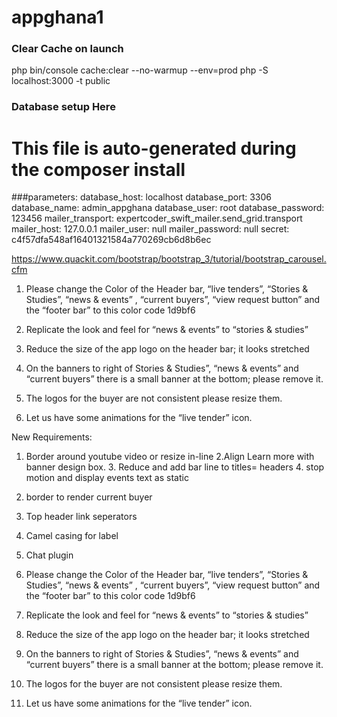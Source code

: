 # appghana1

### Clear Cache on launch

php bin/console cache:clear --no-warmup --env=prod
php -S localhost:3000 -t public

### Database setup Here
# This file is auto-generated during the composer install
###parameters:
    database_host: localhost
    database_port: 3306
    database_name: admin_appghana
    database_user: root
    database_password: 123456
    mailer_transport: expertcoder_swift_mailer.send_grid.transport
    mailer_host: 127.0.0.1
    mailer_user: null
    mailer_password: null
    secret: c4f57dfa548af16401321584a770269cb6d8b6ec


https://www.quackit.com/bootstrap/bootstrap_3/tutorial/bootstrap_carousel.cfm


1.	Please change the Color of the  Header bar, “live tenders”, “Stories & Studies”, “news & events” ,  “current buyers”, “view request button” and the “footer bar” to this color code 1d9bf6

2.	Replicate the look and feel for “news & events” to “stories & studies”

3.	Reduce the size of the app logo on the header bar; it looks stretched

4.	On the banners to right of Stories & Studies”, “news & events” and “current buyers” there is a small banner at the bottom; please remove it.

5.	The logos for the buyer are not consistent please resize them.

6.	Let us have some animations for the “live tender” icon.


New Requirements:
1. Border around youtube video or resize in-line
2.Align Learn more with banner design box.
   3. Reduce and add bar line to titles= headers
    4. stop motion and display events text as static
    
2. border to render current buyer
3. Top header link seperators
4. Camel casing for label
5. Chat plugin



7. Please change the Color of the  Header bar, “live tenders”, “Stories & Studies”, “news & events” ,  “current buyers”, “view request button” and the “footer bar” to this color code 1d9bf6

8. Replicate the look and feel for “news & events” to “stories & studies”

9. Reduce the size of the app logo on the header bar; it looks stretched

10. On the banners to right of Stories & Studies”, “news & events” and “current buyers” there is a small banner at the bottom; please remove it.

11. The logos for the buyer are not consistent please resize them.

12. Let us have some animations for the “live tender” icon.
